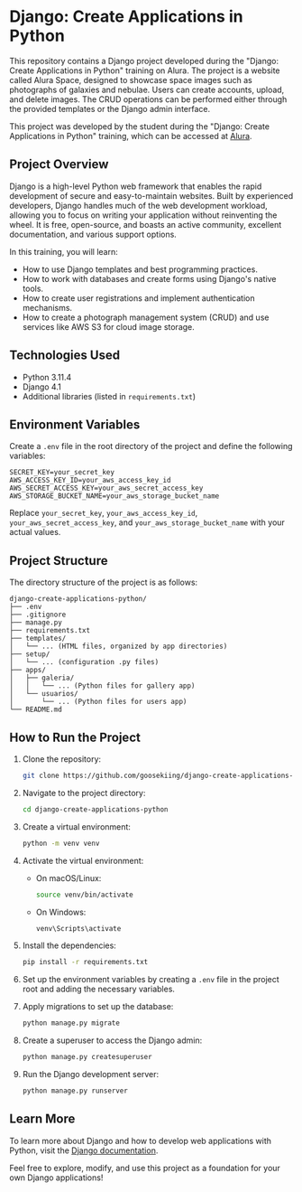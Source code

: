 # Django: Create Applications in Python

This repository contains a Django project developed during the "Django: Create Applications in Python" training on Alura. The project is a website called Alura Space, designed to showcase space images such as photographs of galaxies and nebulae. Users can create accounts, upload, and delete images. The CRUD operations can be performed either through the provided templates or the Django admin interface.

This project was developed by the student during the "Django: Create Applications in Python" training, which can be accessed at [Alura](https://cursos.alura.com.br/formacao-django).

## Project Overview
Django is a high-level Python web framework that enables the rapid development of secure and easy-to-maintain websites. Built by experienced developers, Django handles much of the web development workload, allowing you to focus on writing your application without reinventing the wheel. It is free, open-source, and boasts an active community, excellent documentation, and various support options.

In this training, you will learn:
- How to use Django templates and best programming practices.
- How to work with databases and create forms using Django's native tools.
- How to create user registrations and implement authentication mechanisms.
- How to create a photograph management system (CRUD) and use services like AWS S3 for cloud image storage.

## Technologies Used
- Python 3.11.4
- Django 4.1
- Additional libraries (listed in `requirements.txt`)

## Environment Variables
Create a `.env` file in the root directory of the project and define the following variables:
```
SECRET_KEY=your_secret_key
AWS_ACCESS_KEY_ID=your_aws_access_key_id
AWS_SECRET_ACCESS_KEY=your_aws_secret_access_key
AWS_STORAGE_BUCKET_NAME=your_aws_storage_bucket_name
```

Replace `your_secret_key`, `your_aws_access_key_id`, `your_aws_secret_access_key`, and `your_aws_storage_bucket_name` with your actual values.

## Project Structure
The directory structure of the project is as follows:
```
django-create-applications-python/
├── .env
├── .gitignore
├── manage.py
├── requirements.txt
├── templates/
│   └── ... (HTML files, organized by app directories)
├── setup/
│   └── ... (configuration .py files)
├── apps/
│   ├── galeria/
│   │   └── ... (Python files for gallery app)
│   └── usuarios/
│       └── ... (Python files for users app)
└── README.md
```

## How to Run the Project
1. Clone the repository:
   ```sh
   git clone https://github.com/goosekiing/django-create-applications-python.git
   ```
2. Navigate to the project directory:
   ```sh
   cd django-create-applications-python
   ```
3. Create a virtual environment:
   ```sh
   python -m venv venv
   ```
4. Activate the virtual environment:
   - On macOS/Linux:
     ```sh
     source venv/bin/activate
     ```
   - On Windows:
     ```sh
     venv\Scripts\activate
     ```
5. Install the dependencies:
   ```sh
   pip install -r requirements.txt
   ```
6. Set up the environment variables by creating a `.env` file in the project root and adding the necessary variables.

7. Apply migrations to set up the database:
   ```sh
   python manage.py migrate
   ```
8. Create a superuser to access the Django admin:
   ```sh
   python manage.py createsuperuser
   ```
9. Run the Django development server:
   ```sh
   python manage.py runserver
   ```

## Learn More
To learn more about Django and how to develop web applications with Python, visit the [Django documentation](https://docs.djangoproject.com/).

Feel free to explore, modify, and use this project as a foundation for your own Django applications!
